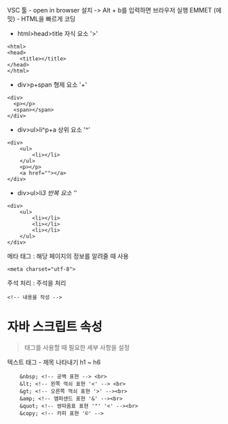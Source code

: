 VSC 툴 - open in browser 설치 -> Alt + b를 입력하면 브라우저 실행
EMMET (에밋) - HTML을 빠르게 코딩 

* html>head>title 자식 요소 '>'

```JS
<html>
<head>
    <title></title>
</head>
</html>
```

* div>p+span 형제 요소 '+'
```JS
<div>
  <p></p>
  <span></span>
</div>
```

* div>ul>li^p+a 상위 요소 '^'
```JS
<div>
    <ul>
        <li></li>
    </ul>
    <p></p>
    <a href=""></a>
</div>
```

* div>ul>li*3 반복 요소 '*'
```JS
<div>
    <ul>
        <li></li>
        <li></li>
        <li></li>
    </ul>
</div>
```

메타 태그 : 해당 페이지의 정보를 알려줄 때 사용
```JS
<meta charset="utf-8">
```

주석 처리 : 주석을 처리
```JS
<!-- 내용을 작성 -->
```

# 자바 스크립트 속성
> 태그를 사용할 때 필요한 세부 사항을 설정

텍스트 태그 - 제목 나타내기 h1 ~ h6

```JS
    &nbsp; <!-- 공백 표현 --> <br>
    &lt; <!-- 왼쪽 꺽쇠 표현 '<' --> <br>
    &gt; <!-- 오른쪽 꺽쇠 표현 '>' --><br>
    &amp; <!-- 앰퍼샌드 표현 '&' --><br>
    &quot; <!-- 쌍따옴표 표현 '"' '<' --><br>
    &copy; <!-- 카피 표현 '©' -->
```
    
    
    